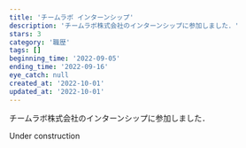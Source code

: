 ```yaml
---
title: 'チームラボ インターンシップ'
description: 'チームラボ株式会社のインターンシップに参加しました．'
stars: 3
category: '職歴'
tags: []
beginning_time: '2022-09-05'
ending_time: '2022-09-16'
eye_catch: null
created_at: '2022-10-01'
updated_at: '2022-10-01'
---
```


チームラボ株式会社のインターンシップに参加しました．

Under construction
